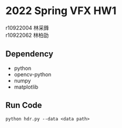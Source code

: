 # 2022 Spring VFX HW1
r10922004 林采鋒  
r10922062 林柏劭

## Dependency
- python  
- opencv-python  
- numpy  
- matplotlib  

## Run Code
```
python hdr.py --data <data path>
```
